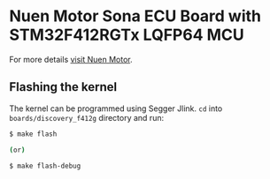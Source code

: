 Nuen Motor Sona ECU Board with STM32F412RGTx LQFP64 MCU
======================================================

For more details [visit Nuen Motor](https://nuenmoto.com/en).

## Flashing the kernel

The kernel can be programmed using Segger Jlink. `cd` into `boards/discovery_f412g`
directory and run:

```bash
$ make flash

(or)

$ make flash-debug
```
